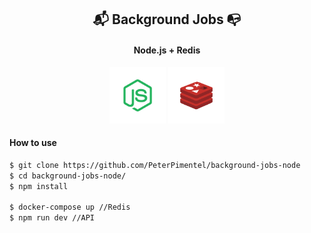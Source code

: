 <h2 align="center" style="border-bottom: none;"> 📬 Background Jobs 📭</h1>
<h4 align="center">Node.js + Redis</h4>

<p align="center">
    <img src="./docs/images/nodejs_logo.png" alt="React chat logo" width="90px"/>
    <img src="./docs/images/redis_logo.png" alt="React chat logo" width="90px"/>
</p>

#### How to use

```bash
$ git clone https://github.com/PeterPimentel/background-jobs-node
$ cd background-jobs-node/
$ npm install

$ docker-compose up //Redis
$ npm run dev //API
```